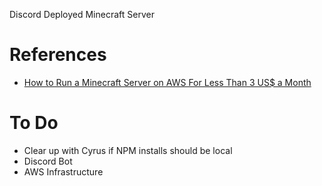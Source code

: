 Discord Deployed Minecraft Server

# References

- [How to Run a Minecraft Server on AWS For Less Than 3 US$ a Month](https://dev.to/julbrs/how-to-run-a-minecraft-server-on-aws-for-less-than-3-us-a-month-409p)

# To Do

- Clear up with Cyrus if NPM installs should be local
- Discord Bot
- AWS Infrastructure